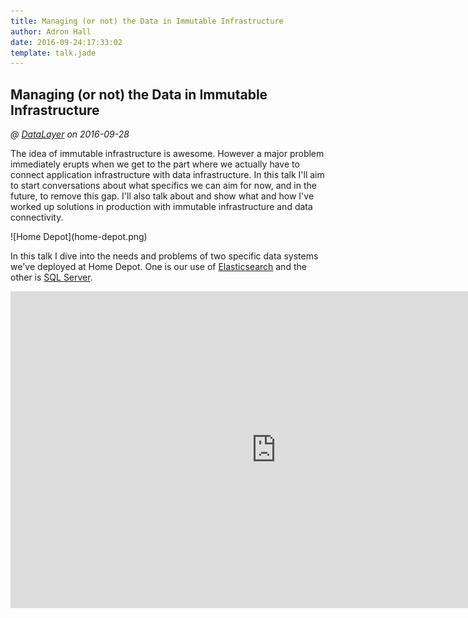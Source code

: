 ```yaml
---
title: Managing (or not) the Data in Immutable Infrastructure
author: Adron Hall
date: 2016-09-24:17:33:02
template: talk.jade
---
```

## Managing (or not) the Data in Immutable Infrastructure
*@ [DataLayer](https://datalayer.com) on 2016-09-28*

The idea of immutable infrastructure is awesome. However a major problem immediately erupts when we get to the part where we actually have to connect application infrastructure with data infrastructure. In this talk I'll aim to start conversations about what specifics we can aim for now, and in the future, to remove this gap. I'll also talk about and show what and how I've worked up solutions in production with immutable infrastructure and data connectivity.

<div class="image float-right">
    ![Home Depot](home-depot.png)
</div>

In this talk I dive into the needs and problems of two specific data systems we've deployed at Home Depot. One is our use of [Elasticsearch](https://www.elastic.co/products/elasticsearch) and the other is [SQL Server](https://www.microsoft.com/en-us/cloud-platform/sql-server). 

<iframe src="https://docs.google.com/presentation/d/1VhWQeNUrxZB5CVN1C1RALUigC-ayr5ZMitl10W5mHcY/embed?start=true&loop=false&delayms=3000" frameborder="0" width="850" height="507" allowfullscreen="true" mozallowfullscreen="true" webkitallowfullscreen="true"></iframe>